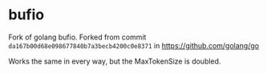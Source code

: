 # bufio
Fork of golang bufio. Forked from commit `da167b00d68e098677840b7a3becb4200c0e8371` in https://github.com/golang/go

Works the same in every way, but the MaxTokenSize is doubled.
